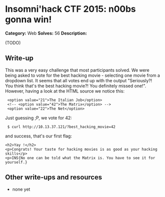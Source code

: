 # Insomni'hack CTF 2015: n00bs gonna win!

**Category:** Web
**Solves:** 56
**Description:** 

(TODO)

## Write-up

This was a very easy challenge that most participants solved. We were being
asked to vote for the best hacking movie - selecting one movie from a
dropdown list. It seems that all votes end up with the output "Seriously?!
You think that's the best hacking movie?! You definitely missed one!".
However, having a look at the HTML source we notice this:

	 <option value="21">The Italian Job</option>
	 <!-- <option value="42">The Matrix</option> -->
	 <option value="22">The Net</option>

Just guessing ;P, we vote for 42:

     $ curl http://10.13.37.121/?best_hacking_movie=42

and success, that's our first flag:

    <h2>Yay !</h2>
    <p>Congrats! Your taste for hacking movies is as good as your hacking skills</p>
    <p>INS{No one can be told what the Matrix is. You have to see it for yourself.}


## Other write-ups and resources

* none yet